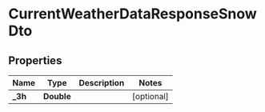 
# CurrentWeatherDataResponseSnowDto

## Properties
Name | Type | Description | Notes
------------ | ------------- | ------------- | -------------
**_3h** | **Double** |  |  [optional]



